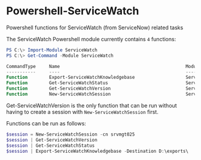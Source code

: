 # Powershell-ServiceWatch
Powershell functions for ServiceWatch (from ServiceNow) related tasks

The ServiceWatch Powershell module currently contains `4` functions:

```powershell
PS C:\> Import-Module ServiceWatch
PS C:\> Get-Command -Module ServiceWatch

CommandType     Name                                               ModuleName
-----------     ----                                               ----------
Function        Export-ServiceWatchKnowledgebase                   ServiceWatch
Function        Get-ServiceWatchStatus                             ServiceWatch
Function        Get-ServiceWatchVersion                            ServiceWatch
Function        New-ServiceWatchSession                            ServiceWatch
```

Get-ServiceWatchVersion is the only function that can be run without having to create a session with `New-ServiceWatchSession` first.

Functions can be run as follows:

```powershell
$session = New-ServiceWatchSession -cn srvmgt025
$session | Get-ServiceWatchVersion
$session | Get-ServiceWatchStatus 
$session | Export-ServiceWatchKnowledgebase -Destination D:\exports\
```
